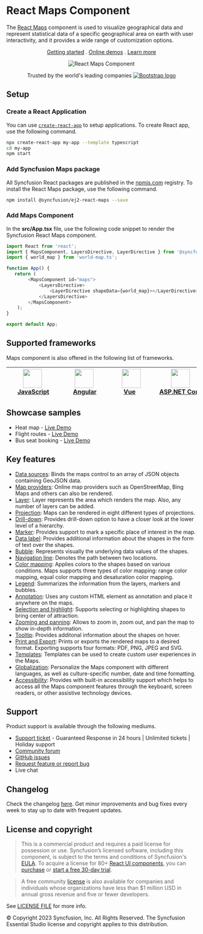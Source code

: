 # React Maps Component

The [React Maps](https://www.syncfusion.com/react-components/react-maps-library?utm_source=npm&utm_medium=listing&utm_campaign=react-maps-npm) component is used to visualize geographical data and represent statistical data of a specific geographical area on earth with user interactivity, and it provides a wide range of customization options.

<p align="center">
    <a href="https://ej2.syncfusion.com/react/documentation/maps/getting-started/?utm_source=npm&utm_medium=listing&utm_campaign=react-maps-npm">Getting started</a> . 
    <a href="https://ej2.syncfusion.com/react/demos/?utm_source=npm&utm_medium=listing&utm_campaign=react-maps-npm#/bootstrap5/maps/default">Online demos</a> . 
    <a href="https://www.syncfusion.com/react-components/react-maps-library?utm_source=npm&utm_medium=listing&utm_campaign=react-maps-npm">Learn more</a>
</p>

<p align="center">
    <img src="https://raw.githubusercontent.com/SyncfusionExamples/nuget-img/master/react/react-map.png" alt="React Maps Component">
</p>

<p align="center">
Trusted by the world's leading companies
  <a href="https://www.syncfusion.com">
    <img src="https://raw.githubusercontent.com/SyncfusionExamples/nuget-img/master/syncfusion/syncfusion-trusted-companies.webp" alt="Bootstrap logo">
  </a>
</p>

## Setup

### Create a React Application

You can use [`create-react-app`](https://github.com/facebookincubator/create-react-app) to setup applications. To create React app, use the following command.

```bash
npx create-react-app my-app --template typescript
cd my-app
npm start
```

### Add Syncfusion Maps package

All Syncfusion React packages are published in the [npmjs.com](https://www.npmjs.com/~syncfusionorg) registry. To install the React Maps package, use the following command.

```sh
npm install @syncfusion/ej2-react-maps --save
```

### Add Maps Component

In the **src/App.tsx** file, use the following code snippet to render the Syncfusion React Maps component.

```typescript
import React from 'react';
import { MapsComponent, LayersDirective, LayerDirective } from '@syncfusion/ej2-react-maps';
import { world_map } from 'world-map.ts';

function App() {
   return (
        <MapsComponent id="maps">
            <LayersDirective>
                <LayerDirective shapeData={world_map}></LayerDirective>
            </LayersDirective>
        </MapsComponent>
    );
}

export default App;
```

## Supported frameworks

Maps component is also offered in the following list of frameworks.

| [<img src="https://ej2.syncfusion.com/github/images/js.svg" height="50" />](https://www.syncfusion.com/javascript-ui-controls?utm_medium=listing&utm_source=github)<br/>&nbsp;&nbsp;&nbsp;&nbsp;&nbsp;[JavaScript](https://www.syncfusion.com/javascript-ui-controls?utm_medium=listing&utm_source=github)&nbsp;&nbsp;&nbsp;&nbsp; | [<img src="https://ej2.syncfusion.com/github/images/angular.svg"  height="50" />](https://www.syncfusion.com/angular-components/?utm_medium=listing&utm_source=github)<br/>&nbsp;&nbsp;&nbsp;&nbsp;&nbsp;&nbsp;&nbsp;[Angular](https://www.syncfusion.com/angular-components/?utm_medium=listing&utm_source=github)&nbsp;&nbsp;&nbsp;&nbsp;&nbsp;&nbsp; | [<img src="https://ej2.syncfusion.com/github/images/vue.svg" height="50" />](https://www.syncfusion.com/vue-ui-components?utm_medium=listing&utm_source=github)<br/>&nbsp;&nbsp;&nbsp;&nbsp;&nbsp;&nbsp;&nbsp;[Vue](https://www.syncfusion.com/vue-ui-components?utm_medium=listing&utm_source=github)&nbsp;&nbsp;&nbsp;&nbsp;&nbsp;&nbsp;&nbsp;&nbsp;&nbsp; | [<img src="https://ej2.syncfusion.com/github/images/netcore.svg" height="50" />](https://www.syncfusion.com/aspnet-core-ui-controls?utm_medium=listing&utm_source=github)<br/>&nbsp;&nbsp;[ASP.NET&nbsp;Core](https://www.syncfusion.com/aspnet-core-ui-controls?utm_medium=listing&utm_source=github)&nbsp;&nbsp; | [<img src="https://ej2.syncfusion.com/github/images/netmvc.svg" height="50" />](https://www.syncfusion.com/aspnet-mvc-ui-controls?utm_medium=listing&utm_source=github)<br/>&nbsp;&nbsp;[ASP.NET&nbsp;MVC](https://www.syncfusion.com/aspnet-mvc-ui-controls?utm_medium=listing&utm_source=github)&nbsp;&nbsp; | 
| :-----: | :-----: | :-----: | :-----: | :-----: |

## Showcase samples

* Heat map - [Live Demo](https://ej2.syncfusion.com/react/demos/#/material/maps/heatmap)
* Flight routes - [Live Demo](https://ej2.syncfusion.com/react/demos/#/material/maps/curved)
* Bus seat booking - [Live Demo](https://ej2.syncfusion.com/react/demos/#/material/maps/seat-booking)

## Key features

* [Data sources](https://ej2.syncfusion.com/react/documentation/maps/populate-data/?utm_source=npm&utm_campaign=react-maps-npm): Binds the maps control to an array of JSON objects containing GeoJSON data.
* [Map providers](https://ej2.syncfusion.com/react/documentation/maps/providers/other-maps/?utm_source=npm&utm_campaign=react-maps-npm): Online map providers such as OpenStreetMap, Bing Maps and others can also be rendered.
* [Layer](https://ej2.syncfusion.com/react/documentation/maps/layers/?utm_source=npm&utm_campaign=react-maps-npm): Layer represents the area which renders the map. Also, any number of layers can be added.
* [Projection](https://ej2.syncfusion.com/react/demos/?utm_source=npm&utm_campaign=react-maps-npm#/material/maps/projection): Maps can be rendered in eight different types of projections.
* [Drill-down](https://ej2.syncfusion.com/react/demos/?utm_source=npm&utm_campaign=react-maps-npm#/material/maps/drilldown): Provides drill-down option to have a closer look at the lower level of a hierarchy.
* [Marker](https://ej2.syncfusion.com/react/documentation/maps/markers/?utm_source=npm&utm_campaign=react-maps-npm): Provides support to mark a specific place of interest in the map.
* [Data label](https://ej2.syncfusion.com/react/documentation/maps/data-label/?utm_source=npm&utm_campaign=react-maps-npm): Provides additional information about the shapes in the form of text over the shapes.
* [Bubble](https://ej2.syncfusion.com/react/documentation/maps/bubble/?utm_source=npm&utm_campaign=react-maps-npm): Represents visually the underlying data values of the shapes.
* [Navigation line](https://ej2.syncfusion.com/react/documentation/maps/navigation-line/?utm_source=npm&utm_campaign=react-maps-npm): Denotes the path between two locations.
* [Color mapping](https://ej2.syncfusion.com/react/documentation/maps/color-mapping/?utm_source=npm&utm_campaign=react-maps-npm): Applies colors to the shapes based on various conditions. Maps supports three types of color mapping: range color mapping, equal color mapping and desaturation color mapping.
* [Legend](https://ej2.syncfusion.com/react/documentation/maps/legend/?utm_source=npm&utm_campaign=react-maps-npm): Summarizes the information from the layers, markers and bubbles.
* [Annotation](https://ej2.syncfusion.com/react/documentation/maps/annotations/?utm_source=npm&utm_campaign=react-maps-npm): Uses any custom HTML element as annotation and place it anywhere on the maps.
* [Selection and highlight](https://ej2.syncfusion.com/react/documentation/maps/user-interactions/?utm_source=npm&utm_campaign=react-maps-npm#selection): Supports selecting or highlighting shapes to bring center of attraction.
* [Zooming and panning](https://ej2.syncfusion.com/react/documentation/maps/user-interactions/?utm_source=npm&utm_campaign=react-maps-npm#zooming): Allows to zoom in, zoom out, and pan the map to show in-depth information.
* [Tooltip](https://ej2.syncfusion.com/react/documentation/maps/user-interactions/?utm_source=npm&utm_campaign=react-maps-npm#tooltip): Provides additonal information about the shapes on hover.
* [Print and Export](https://ej2.syncfusion.com/react/documentation/maps/print/?utm_source=npm&utm_campaign=react-maps-npm): Prints or exports the rendered maps to a desired format. Exporting supports four formats: PDF, PNG, JPEG and SVG.
* [Templates](https://ej2.syncfusion.com/react/demos/?utm_source=npm&utm_campaign=react-maps-npm#/material/maps/marker-template): Templates can be used to create custom user experiences in the Maps.
* [Globalization](https://ej2.syncfusion.com/react/documentation/maps/internationalization/?utm_source=npm&utm_campaign=react-maps-npm): Personalize the Maps component with different languages, as well as culture-specific number, date and time formatting.
* [Accessibility](https://ej2.syncfusion.com/react/documentation/maps/accessibility/?utm_source=npm&utm_campaign=react-maps-npm): Provides with built-in accessibility support which helps to access all the Maps component features through the keyboard, screen readers, or other assistive technology devices.

## Support

Product support is available through the following mediums.

* [Support ticket](https://support.syncfusion.com/support/tickets/create) - Guaranteed Response in 24 hours | Unlimited tickets | Holiday support
* [Community forum](https://www.syncfusion.com/forums/react-js2?utm_source=npm&utm_medium=listing&utm_campaign=react-maps-npm)
* [GitHub issues](https://github.com/syncfusion/ej2-react-ui-components/issues/new)
* [Request feature or report bug](https://www.syncfusion.com/feedback/react?utm_source=npm&utm_medium=listing&utm_campaign=react-maps-npm)
* Live chat

## Changelog

Check the changelog [here](https://github.com/syncfusion/ej2-react-ui-components/blob/master/components/maps/CHANGELOG.md?utm_source=npm&utm_campaign=maps). Get minor improvements and bug fixes every week to stay up to date with frequent updates.

## License and copyright

> This is a commercial product and requires a paid license for possession or use. Syncfusion’s licensed software, including this component, is subject to the terms and conditions of Syncfusion's [EULA](https://www.syncfusion.com/eula/es/). To acquire a license for 80+ [React UI components](https://www.syncfusion.com/react-components), you can [purchase](https://www.syncfusion.com/sales/products) or [start a free 30-day trial](https://www.syncfusion.com/account/manage-trials/start-trials).

> A free community [license](https://www.syncfusion.com/products/communitylicense) is also available for companies and individuals whose organizations have less than $1 million USD in annual gross revenue and five or fewer developers.

See [LICENSE FILE](https://github.com/syncfusion/ej2-react-ui-components/blob/master/components/maps/license?utm_source=npm&utm_campaign=maps) for more info.

© Copyright 2023 Syncfusion, Inc. All Rights Reserved. The Syncfusion Essential Studio license and copyright applies to this distribution.